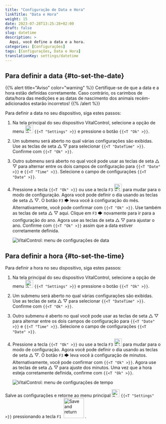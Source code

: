 ```yaml
---
title: "Configuração de Data e Hora"
linkTitle: "Data e Hora"
weight: 15
date: 2023-07-28T13:25:28+02:00
draft: false
slug: datetime
description: >
  Aqui, você define a data e a hora.
categories: [Configurações]
tags: [Configurações, Data e Hora]
translationKey: settings/datetime
---
```

## Para definir a data {#to-set-the-date}
{{% alert title="Aviso" color="warning" %}}
Certifique-se de que a data e a hora estão definidas corretamente. Caso contrário, os carimbos de data/hora das medições e as datas de nascimento dos animais recém-adicionados estarão incorretos!
{{% /alert %}}

Para definir a data no seu dispositivo, siga estes passos:

1. Na tela principal do seu dispositivo VitalControl, selecione a opção de menu <img src="/icons/gear.svg" width="25" align="bottom" alt="Configurações" /> `{{<T "Settings" >}}` e pressione o botão `{{<T "Ok" >}}`.

2. Um submenu será aberto no qual várias configurações são exibidas. Use as teclas de seta △ ▽ para selecionar `{{<T "DateTime" >}}`. Confirme com `{{<T "Ok" >}}`.

3. Outro submenu será aberto no qual você pode usar as teclas de seta △ ▽ para alternar entre os dois campos de configuração para `{{<T "Date" >}}` e `{{<T "Time" >}}`. Selecione o campo de configurações `{{<T "Date" >}}`.

4. Pressione a tecla `{{<T "Ok" >}}` ou use a tecla `F3` <img src="/icons/actions/edit.svg" width="24" align="bottom" alt="Editar" /> para mudar para o modo de configuração. Agora você pode definir o dia usando as teclas de seta △ ▽. O botão `F3` 🡆 leva você à configuração do mês. Alternativamente, você pode confirmar com `{{<T "Ok" >}}`. Use também as teclas de seta △ ▽ aqui. Clique em `F3` 🡆 novamente para ir para a configuração do ano. Agora use as teclas de seta △ ▽ para ajustar o ano. Confirme com `{{<T "Ok" >}}` assim que a data estiver corretamente definida.

    ![VitalControl: menu de configurações de data](../images/date.png "Para definir a data")

## Para definir a hora {#to-set-the-time}

Para definir a hora no seu dispositivo, siga estes passos:

1. Na tela principal do seu dispositivo VitalControl, selecione a opção de menu <img src="/icons/gear.svg" width="25" align="bottom" alt="Configurações" /> `{{<T "Settings" >}}` e pressione o botão `{{<T "Ok" >}}`.

2. Um submenu será aberto no qual várias configurações são exibidas. Use as teclas de seta △ ▽ para selecionar `{{<T "DateTime" >}}`. Confirme com `{{<T "Ok" >}}`.

3. Outro submenu é aberto no qual você pode usar as teclas de seta △ ▽ para alternar entre os dois campos de configuração para `{{<T "Date" >}}` e `{{<T "Time" >}}`. Selecione o campo de configurações `{{<T "Date" >}}`.

4. Pressione a tecla `{{<T "Ok" >}}` ou use a tecla `F3` <img src="/icons/actions/edit.svg" width="24" align="bottom" alt="Edit" /> para mudar para o modo de configuração. Agora você pode definir o dia usando as teclas de seta △ ▽. O botão `F3` 🡆 leva você à configuração de minutos. Alternativamente, você pode confirmar com `{{<T "Ok" >}}`. Agora use as teclas de seta △ ▽ para ajuste dos minutos. Uma vez que a hora esteja corretamente definida, confirme com `{{<T "Ok" >}}`.

    ![VitalControl: menu de configurações de tempo](../images/time.png "Para definir a hora")

Salve as configurações e retorne ao menu principal <img src="/icons/gear.svg" width="25" align="bottom" alt="Settings" /> `{{<T "Settings" >}}` pressionando a tecla `F1` &nbsp;<img src="/icons/footer/save_exit.svg" width="65" align="bottom" alt="Save and return" />&nbsp;.
